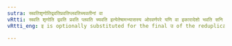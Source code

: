 ```yaml
---
sutra: स्रवतिशृणोतिद्रवतिप्रवतिप्लवतिच्यवतीनां वा
vRtti: स्रवति शृणोति द्रवति प्रवति प्लवति च्यवति इत्येतेषामभ्यासस्य ओरवर्णपरे यणि वा इकारादेशो भवति सनि परतः ॥
vRtti_eng: इ is optionally substituted for the final उ of the reduplicate of स्रु, श्रु, द्रु, प्रु, प्लु and च्यु when the semi-vowel is followed by अ or आ in the Desiderative.

---
```


